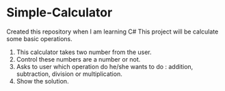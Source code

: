 # Simple-Calculator
Created this repository when I am learning C# This project will be calculate some basic operations.
1) This calculator takes two number from the user. 
2) Control these numbers are a number or not. 
3) Asks to user which operation do he/she wants to do : addition, subtraction, division or  multiplication.
4) Show the solution. 

